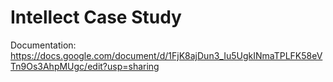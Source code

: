 # Intellect Case Study

Documentation: 
https://docs.google.com/document/d/1FjK8ajDun3_Iu5UgkINmaTPLFK58eVTn9Os3AhpMUgc/edit?usp=sharing

